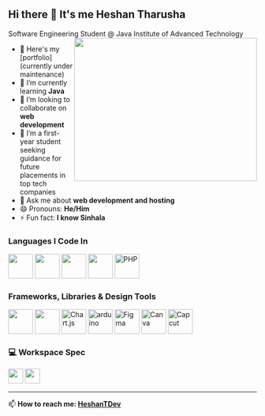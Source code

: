 ## Hi there 👋 It's me Heshan Tharusha

Software Engineering Student @ Java Institute of Advanced Technology
<img align="right" width="370" height="290" src="https://www.alphaprogrammer.in/wp-content/uploads/2021/04/8306-programming-animation.gif">

- 🔭 Here's my [portfolio] (currently under maintenance)                                       
- 🌱 I’m currently learning **Java**
- 👯 I’m looking to collaborate on **web development**
- 🤔 I’m a first-year student seeking guidance for future placements in top tech companies
- 💬 Ask me about **web development and hosting**
- 😄 Pronouns: **He/Him**
- ⚡ Fun fact: **I know Sinhala**

### Languages I Code In
<p>
  <img height="50" src="https://img.icons8.com/color/48/000000/java-coffee-cup-logo.png"/>
  <img height="50" src="https://img.icons8.com/color/48/000000/html-5.png"/>
  <img height="50" src="https://img.icons8.com/color/48/000000/css3.png"/>
  <img height="50" src="https://img.icons8.com/color/48/000000/javascript.png"/>
  <img height="50" src="https://cdn.jsdelivr.net/gh/devicons/devicon/icons/php/php-original.svg" alt="PHP"/>


</p>

### Frameworks, Libraries & Design Tools
<p>
  <img height="50" src="https://img.icons8.com/color/48/000000/bootstrap.png"/>
  <img height="50" src="https://img.icons8.com/color/48/000000/visual-studio-code-2019.png"/>
  <img height="50" src="https://www.chartjs.org/media/logo-title.svg" alt="Chart.js"/>
    <img height="50" src="https://cdn.worldvectorlogo.com/logos/arduino-1.svg" alt="arduino"/>
  <img height="50" src="https://cdn.jsdelivr.net/gh/devicons/devicon/icons/figma/figma-original.svg" alt="Figma" /> 
  <img height="50" src="https://www.vectorlogo.zone/logos/canva/canva-icon.svg" alt="Canva" /> 
  <img height="50" src="https://th.bing.com/th/id/OIP.cXSB00UqSIoq8eEGOQ3TiQAAAA?rs=1&pid=ImgDetMain" alt="Capcut"/>
</p>

### 💻 Workspace Spec
<p>
  <img height="30" src="https://img.shields.io/badge/NVIDIA-RTX3050-76B900?style=for-the-badge&logo=nvidia&logoColor=white"/> 
  <img height="30" src="https://img.shields.io/badge/Intel-Core_i7-0071C5?style=for-the-badge&logo=intel&logoColor=white"/>
</p>

---

📫 **How to reach me: [HeshanTDev](https://github.com/HeshanTDev)**
